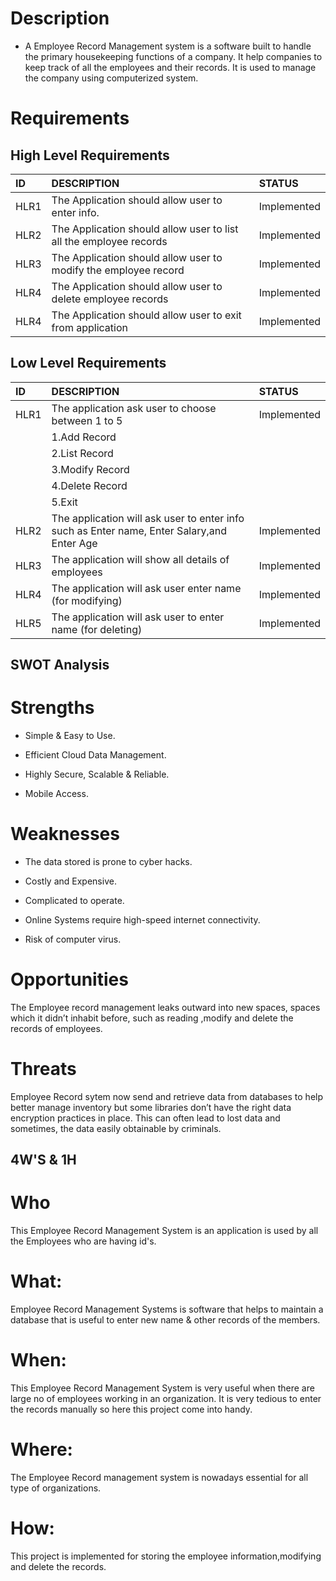  #  Description
 * A Employee Record Management system is a software built to handle the primary housekeeping functions of a company. It help companies to keep track of all the employees and their records. It is used to manage the company using computerized system.
 
 # Requirements


 ## High Level Requirements
 |ID  |DESCRIPTION                                                        |STATUS     |
 |:---|:------------------------------------------------------------------|:----------| 
 |HLR1|The Application should allow user to enter info.                   |Implemented|
 |HLR2|The Application should allow user to list all the employee records |Implemented|
 |HLR3| The Application should allow user to modify the employee record   |Implemented|
 |HLR4| The Application should allow user to delete employee records      |Implemented|
 |HLR4| The Application should allow user to exit from application        |Implemented|


 ## Low Level Requirements
 |ID  |DESCRIPTION                                                        |STATUS     |
 |:---|:------------------------------------------------------------------|:----------|
 |HLR1|The application ask user to choose between 1 to 5                   |Implemented|
 |    |1.Add Record                                                       |           |
 |    |2.List Record                                                      |           |
 |    |3.Modify Record                                                    |           |
 |    |4.Delete Record                                                    |           |
 |    |5.Exit                                                             |           |
 |HLR2|The application will ask user to enter info such as Enter name, Enter Salary,and Enter Age|Implemented|
 |HLR3|The application will show all details of employees                 |Implemented|
 |HLR4|The application will ask user enter name (for modifying)           |Implemented|
 |HLR5|The application will ask user to enter name (for deleting)         |Implemented|

 ## SWOT Analysis

 # Strengths
 * Simple & Easy to Use.

 * Efficient Cloud Data Management.

 * Highly Secure, Scalable & Reliable.

 * Mobile Access.

 # Weaknesses
 * The data stored is prone to cyber hacks.

 * Costly and Expensive.

 * Complicated to operate.

 * Online Systems require high-speed internet connectivity.

 * Risk of computer virus.

 # Opportunities

 The Employee record management leaks outward into new spaces, spaces which it didn’t inhabit before, such as reading ,modify and delete the records of employees.
  
# Threats
Employee Record sytem now send and retrieve data from databases to help better manage inventory  but some libraries don’t have the right data encryption practices in place. This can often lead to lost data and sometimes, the data easily obtainable by criminals.



## 4W'S & 1H

# Who
This Employee Record Management System is an application is used by all the Employees who are having id's.

# What:
 Employee Record Management Systems is software that helps to maintain a database that is useful to enter new name &  other records of the members.

# When:
This Employee Record Management System is very useful when there are large no of employees working in an organization. It is very tedious to enter the records manually so here this project come into handy.

# Where:
The Employee Record management system is nowadays essential for all type of organizations. 

# How:
This project is implemented for storing the employee information,modifying and delete the records.

